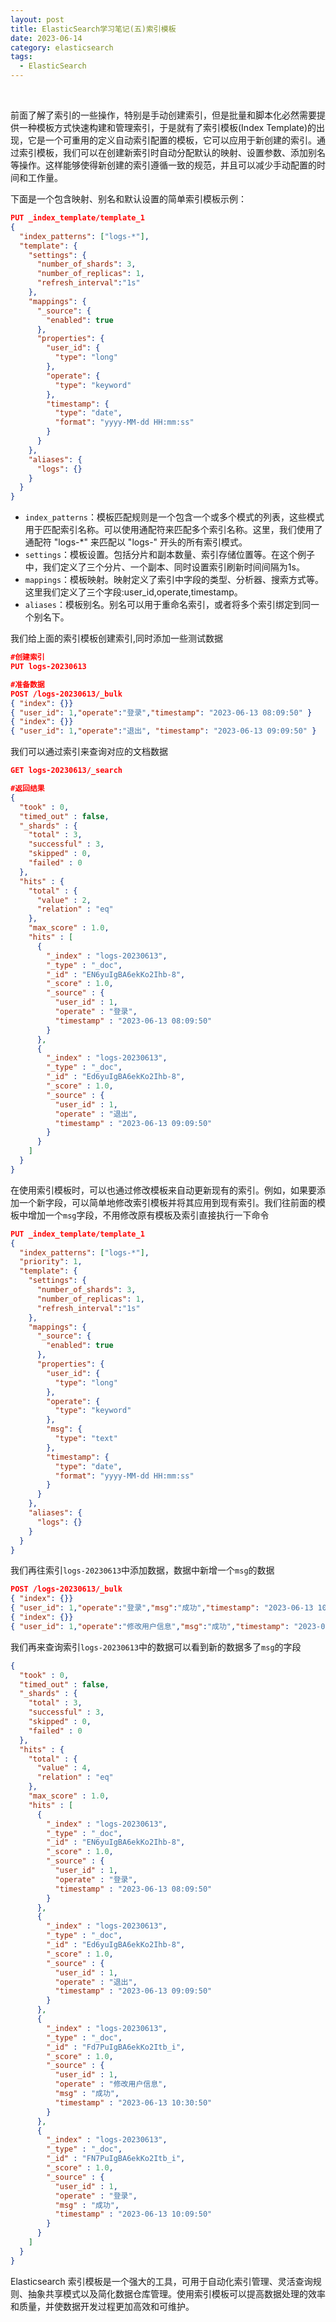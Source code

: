 ```yaml
---
layout: post
title: ElasticSearch学习笔记(五)索引模板
date: 2023-06-14 
category: elasticsearch
tags:
  - ElasticSearch 
---
```


​	

前面了解了索引的一些操作，特别是手动创建索引，但是批量和脚本化必然需要提供一种模板方式快速构建和管理索引，于是就有了索引模板(Index Template)的出现，它是一个可重用的定义自动索引配置的模板，它可以应用于新创建的索引。通过索引模板，我们可以在创建新索引时自动分配默认的映射、设置参数、添加别名等操作。这样能够使得新创建的索引遵循一致的规范，并且可以减少手动配置的时间和工作量。

下面是一个包含映射、别名和默认设置的简单索引模板示例：

```json
PUT _index_template/template_1
{
  "index_patterns": ["logs-*"],
  "template": {
    "settings": {
      "number_of_shards": 3,
      "number_of_replicas": 1,
      "refresh_interval":"1s"
    },
    "mappings": {
      "_source": {
        "enabled": true
      },
      "properties": {
        "user_id": {
          "type": "long"
        },
        "operate": {
          "type": "keyword"
        },
        "timestamp": {
          "type": "date",
          "format": "yyyy-MM-dd HH:mm:ss"
        }
      }
    },
    "aliases": {
      "logs": {}
    }
  }
}
```

- `index_patterns`：模板匹配规则是一个包含一个或多个模式的列表，这些模式用于匹配索引名称。可以使用通配符来匹配多个索引名称。这里，我们使用了通配符 "logs-*" 来匹配以 "logs-" 开头的所有索引模式。
- `settings`：模板设置。包括分片和副本数量、索引存储位置等。在这个例子中，我们定义了三个分片、一个副本、同时设置索引刷新时间间隔为1s。
- `mappings`：模板映射。映射定义了索引中字段的类型、分析器、搜索方式等。这里我们定义了三个字段:user_id,operate,timestamp。
- `aliases`：模板别名。别名可以用于重命名索引，或者将多个索引绑定到同一个别名下。

我们给上面的索引模板创建索引,同时添加一些测试数据

```json
#创建索引
PUT logs-20230613

#准备数据
POST /logs-20230613/_bulk
{ "index": {}}
{ "user_id": 1,"operate":"登录","timestamp": "2023-06-13 08:09:50" }
{ "index": {}}
{ "user_id": 1,"operate":"退出", "timestamp": "2023-06-13 09:09:50" }

```

我们可以通过索引来查询对应的文档数据

```json
GET logs-20230613/_search

#返回结果
{
  "took" : 0,
  "timed_out" : false,
  "_shards" : {
    "total" : 3,
    "successful" : 3,
    "skipped" : 0,
    "failed" : 0
  },
  "hits" : {
    "total" : {
      "value" : 2,
      "relation" : "eq"
    },
    "max_score" : 1.0,
    "hits" : [
      {
        "_index" : "logs-20230613",
        "_type" : "_doc",
        "_id" : "EN6yuIgBA6ekKo2Ihb-8",
        "_score" : 1.0,
        "_source" : {
          "user_id" : 1,
          "operate" : "登录",
          "timestamp" : "2023-06-13 08:09:50"
        }
      },
      {
        "_index" : "logs-20230613",
        "_type" : "_doc",
        "_id" : "Ed6yuIgBA6ekKo2Ihb-8",
        "_score" : 1.0,
        "_source" : {
          "user_id" : 1,
          "operate" : "退出",
          "timestamp" : "2023-06-13 09:09:50"
        }
      }
    ]
  }
}

```

在使用索引模板时，可以也通过修改模板来自动更新现有的索引。例如，如果要添加一个新字段，可以简单地修改索引模板并将其应用到现有索引。我们往前面的模板中增加一个`msg`字段，不用修改原有模板及索引直接执行一下命令

```json
PUT _index_template/template_1
{
  "index_patterns": ["logs-*"],
  "priority": 1,
  "template": {
    "settings": {
      "number_of_shards": 3,
      "number_of_replicas": 1,
      "refresh_interval":"1s"
    },
    "mappings": {
      "_source": {
        "enabled": true
      },
      "properties": {
        "user_id": {
          "type": "long"
        },
        "operate": {
          "type": "keyword"
        },
        "msg": {
          "type": "text"
        },
        "timestamp": {
          "type": "date",
          "format": "yyyy-MM-dd HH:mm:ss"
        }
      }
    },
    "aliases": {
      "logs": {}
    }
  }
}
```

我们再往索引`logs-20230613`中添加数据，数据中新增一个`msg`的数据

```json
POST /logs-20230613/_bulk
{ "index": {}}
{ "user_id": 1,"operate":"登录","msg":"成功","timestamp": "2023-06-13 10:09:50" }
{ "index": {}}
{ "user_id": 1,"operate":"修改用户信息","msg":"成功","timestamp": "2023-06-13 10:30:50" }
```

我们再来查询索引`logs-20230613`中的数据可以看到新的数据多了`msg`的字段

```json
{
  "took" : 0,
  "timed_out" : false,
  "_shards" : {
    "total" : 3,
    "successful" : 3,
    "skipped" : 0,
    "failed" : 0
  },
  "hits" : {
    "total" : {
      "value" : 4,
      "relation" : "eq"
    },
    "max_score" : 1.0,
    "hits" : [
      {
        "_index" : "logs-20230613",
        "_type" : "_doc",
        "_id" : "EN6yuIgBA6ekKo2Ihb-8",
        "_score" : 1.0,
        "_source" : {
          "user_id" : 1,
          "operate" : "登录",
          "timestamp" : "2023-06-13 08:09:50"
        }
      },
      {
        "_index" : "logs-20230613",
        "_type" : "_doc",
        "_id" : "Ed6yuIgBA6ekKo2Ihb-8",
        "_score" : 1.0,
        "_source" : {
          "user_id" : 1,
          "operate" : "退出",
          "timestamp" : "2023-06-13 09:09:50"
        }
      },
      {
        "_index" : "logs-20230613",
        "_type" : "_doc",
        "_id" : "Fd7PuIgBA6ekKo2Itb_i",
        "_score" : 1.0,
        "_source" : {
          "user_id" : 1,
          "operate" : "修改用户信息",
          "msg" : "成功",
          "timestamp" : "2023-06-13 10:30:50"
        }
      },
      {
        "_index" : "logs-20230613",
        "_type" : "_doc",
        "_id" : "FN7PuIgBA6ekKo2Itb_i",
        "_score" : 1.0,
        "_source" : {
          "user_id" : 1,
          "operate" : "登录",
          "msg" : "成功",
          "timestamp" : "2023-06-13 10:09:50"
        }
      }
    ]
  }
}

```

Elasticsearch 索引模板是一个强大的工具，可用于自动化索引管理、灵活查询规则、抽象共享模式以及简化数据仓库管理。使用索引模板可以提高数据处理的效率和质量，并使数据开发过程更加高效和可维护。
